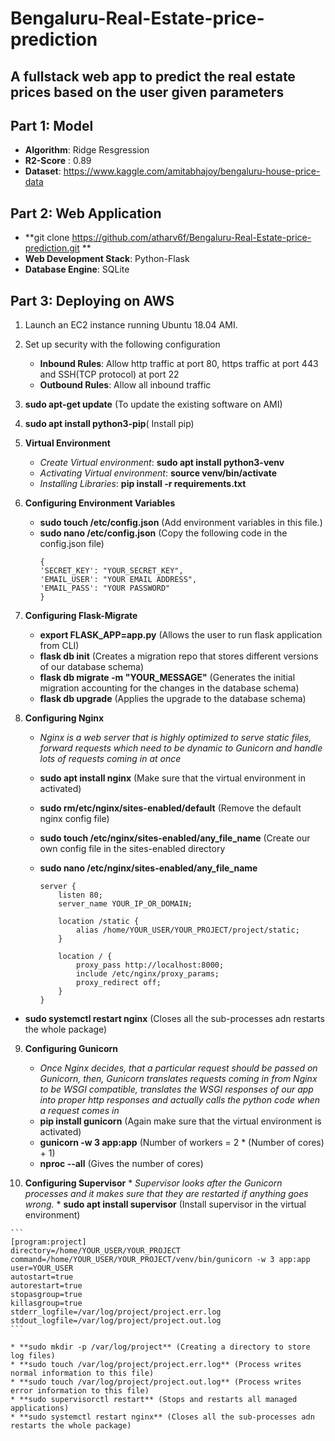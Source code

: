 # Bengaluru-Real-Estate-price-prediction
## A fullstack web app to predict the real estate prices based on the user given parameters

## Part 1: Model

* **Algorithm**: Ridge Resgression
* **R2-Score** : 0.89
* **Dataset**: https://www.kaggle.com/amitabhajoy/bengaluru-house-price-data

## Part 2: Web Application
* **git clone https://github.com/atharv6f/Bengaluru-Real-Estate-price-prediction.git **
* **Web Development Stack**: Python-Flask
* **Database Engine**: SQLite

## Part 3: Deploying on AWS

1. Launch an EC2 instance running Ubuntu 18.04 AMI.
2. Set up security with the following configuration
     * **Inbound Rules**: Allow http traffic at port 80, https traffic at port 443 and SSH(TCP protocol)  at port 22
     * **Outbound Rules**: Allow all inbound traffic
2. **sudo apt-get update** (To update the existing software on AMI)
3. **sudo apt install python3-pip**( Install pip)
4. **Virtual Environment**
      * *Create Virtual environment*: **sudo apt install python3-venv**
      * *Activating Virtual environment*: **source venv/bin/activate**
      * *Installing Libraries*: **pip install -r requirements.txt**
      
 5. **Configuring Environment Variables**
      * **sudo touch /etc/config.json** (Add environment variables in this file.)
      * **sudo nano /etc/config.json**  (Copy the following code in the config.json file)
          ```
         {
          'SECRET_KEY': "YOUR_SECRET_KEY",
          'EMAIL_USER': "YOUR EMAIL ADDRESS",
          'EMAIL_PASS': "YOUR PASSWORD"
         }
        ```
 6. **Configuring Flask-Migrate**
    * **export FLASK_APP=app.py** (Allows the user to run flask application from CLI)
    * **flask db init** (Creates a migration repo that stores different versions of our database schema)
    * **flask db migrate -m "YOUR_MESSAGE"** (Generates the initial migration accounting for the changes in the database schema)
    * **flask db upgrade** (Applies the upgrade to the database schema)
    
 7. **Configuring Nginx**
    * *Nginx is a web server that is highly optimized to serve static files, forward requests which need to be dynamic to Gunicorn and handle lots of requests coming in at once*
    * **sudo apt install nginx** (Make sure that the virtual environment in activated)
    * **sudo rm/etc/nginx/sites-enabled/default** (Remove the default nginx config file)
    * **sudo touch /etc/nginx/sites-enabled/any_file_name** (Create our own config file in the sites-enabled directory
    * **sudo nano /etc/nginx/sites-enabled/any_file_name** 
    
        ```
        server {
            listen 80;
            server_name YOUR_IP_OR_DOMAIN;

            location /static {
                alias /home/YOUR_USER/YOUR_PROJECT/project/static;
            }

            location / {
                proxy_pass http://localhost:8000;
                include /etc/nginx/proxy_params;
                proxy_redirect off;
            }
       }
       ```
  
   * **sudo systemctl restart nginx** (Closes all the sub-processes adn restarts the whole package)
   
 9. **Configuring Gunicorn**
    * *Once Nginx decides, that a particular request should be passed on Gunicorn, then, Gunicorn translates requests coming in from Nginx to be WSGI compatible, translates the WSGI responses of our app into proper http responses and actually calls the python code when a request comes in*
    * **pip install gunicorn** (Again make sure that the virtual environment is activated)
    * **gunicorn -w 3 app:app** (Number of workers = 2 * (Number of cores) + 1)
    * **nproc --all** (Gives the number of cores)
 
 10. **Configuring Supervisor**
    * *Supervisor looks after the Gunicorn processes and it makes sure that they are restarted if anything goes wrong.*
    * **sudo apt install supervisor** (Install supervisor in the virtual environment)
 
    ```
    [program:project]
    directory=/home/YOUR_USER/YOUR_PROJECT
    command=/home/YOUR_USER/YOUR_PROJECT/venv/bin/gunicorn -w 3 app:app
    user=YOUR_USER
    autostart=true
    autorestart=true
    stopasgroup=true
    killasgroup=true
    stderr_logfile=/var/log/project/project.err.log
    stdout_logfile=/var/log/project/project.out.log
    ```

    * **sudo mkdir -p /var/log/project** (Creating a directory to store log files)
    * **sudo touch /var/log/project/project.err.log** (Process writes normal information to this file)
    * **sudo touch /var/log/project/project.out.log** (Process writes error information to this file)
    * **sudo supervisorctl restart** (Stops and restarts all managed applications)
    * **sudo systemctl restart nginx** (Closes all the sub-processes adn restarts the whole package)
